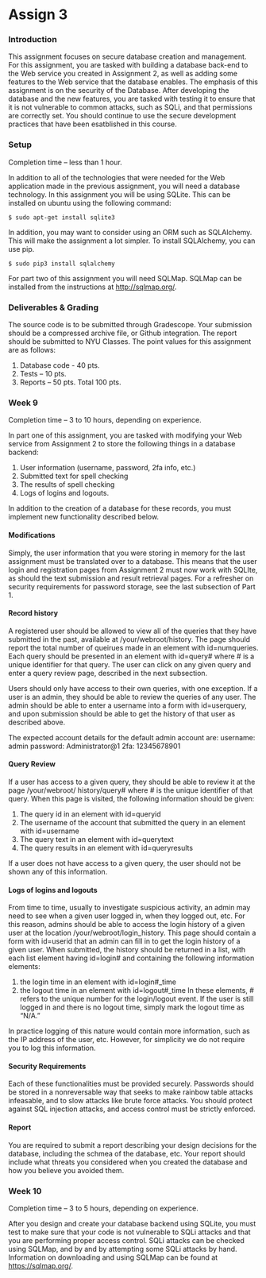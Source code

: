 # Assign 3

### Introduction
This assignment focuses on secure database creation and management. For this assignment,
you are tasked with building a database back-end to the Web service you created in
Assignment 2, as well as adding some features to the Web service that the database enables.
The emphasis of this assignment is on the security of the Database. After developing the
database and the new features, you are tasked with testing it to ensure that it is not vulnerable
to common attacks, such as SQLi, and that permissions are correctly set. You should continue
to use the secure development practices that have been esatblished in this course.

### Setup
Completion time – less than 1 hour.

In addition to all of the technologies that were needed for the Web application made in the
previous assignment, you will need a database technology. In this assignment you will be using
SQLite. This can be installed on ubuntu using the following command:
```
$ sudo apt-get install sqlite3
```

In addition, you may want to consider using an ORM such as SQLAlchemy. This will make the
assignment a lot simpler. To install SQLAlchemy, you can use pip.
```
$ sudo pip3 install sqlalchemy
```

For part two of this assignment you will need SQLMap. SQLMap can be installed from the instructions at http://sqlmap.org/.

### Deliverables & Grading
The source code is to be submitted through Gradescope. Your submission should be a
compressed archive file, or Github integration. The report should be submitted to NYU Classes.
The point values for this assignment are as follows:
1. Database code - 40 pts.
2. Tests – 10 pts.
3. Reports – 50 pts.
 Total 100 pts.
 
### Week 9
Completion time – 3 to 10 hours, depending on experience.

In part one of this assignment, you are tasked with modifying your Web service from Assignment 2 to store the following things in a database backend:
1. User information (username, password, 2fa info, etc.)
2. Submitted text for spell checking
3. The results of spell checking
4. Logs of logins and logouts.

In addition to the creation of a database for these records, you must implement new functionality
described below.

#### Modifications
Simply, the user information that you were storing in memory for the last assignment must be
translated over to a database. This means that the user login and registration pages from
Assignment 2 must now work with SQLIte, as should the text submission and result retrieval
pages. For a refresher on security requirements for password storage, see the last subsection
of Part 1.

#### Record history
A registered user should be allowed to view all of the queries that they have submitted in the
past, available at /your/webroot/history. The page should report the total number of queirues
made in an element with id=numqueries. Each query should be presented in an element with
id=query# where # is a unique identifier for that query. The user can click on any given query
and enter a query review page, described in the next subsection.

Users should only have access to their own queries, with one exception. If a user is an admin,
they should be able to review the queries of any user. The admin should be able to enter a
username into a form with id=userquery, and upon submission should be able to get the history
of that user as described above.

The expected account details for the default admin account are:
username: admin
password: Administrator@1
2fa: 12345678901

#### Query Review
If a user has access to a given query, they should be able to review it at the page /your/webroot/
history/query# where # is the unique identifier of that query. When this page is visited, the
following information should be given:
1. The query id in an element with id=queryid
2. The username of the account that submitted the query in an element with id=username
3. The query text in an element with id=querytext
4. The query results in an element with id=queryresults

If a user does not have access to a given query, the user should not be shown any of this
information.

#### Logs of logins and logouts
From time to time, usually to investigate suspicious activity, an admin may need to see when a
given user logged in, when they logged out, etc. For this reason, admins should be able to
access the login history of a given user at the location /your/webroot/login_history. This page
should contain a form with id=userid that an admin can fill in to get the login history of a given
user. When submitted, the history should be returned in a list, with each list element having
id=login# and containing the following information elements:
1. the login time in an element with id=login#_time
2. the logout time in an element with id=logout#_time
In these elements, # refers to the unique number for the login/logout event.
If the user is still logged in and there is no logout time, simply mark the logout time as “N/A.”

In practice logging of this nature would contain more information, such as the IP address of the
user, etc. However, for simplicity we do not require you to log this information.

#### Security Requirements
Each of these functionalities must be provided securely. Passwords should be stored in a nonreversable way that seeks to make rainbow table attacks infeasable, and to slow attacks like brute force attacks. You should protect against SQL injection attacks, and access control must be strictly enforced.

#### Report
You are required to submit a report describing your design decisions for the database, including
the schmea of the database, etc. Your report should include what threats you considered when
you created the database and how you believe you avoided them.

### Week 10
Completion time – 3 to 5 hours, depending on experience.

After you design and create your database backend using SQLite, you must test to make sure
that your code is not vulnerable to SQLi attacks and that you are performing proper access
control. SQLi attacks can be checked using SQLMap, and by and by attempting some SQLi
attacks by hand. Information on downloading and using SQLMap can be found at
https://sqlmap.org/.
